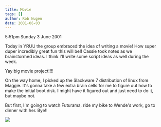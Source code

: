 ```yaml
---
title: Movie
tags: []
author: Rob Nugen
date: 2001-06-03
---
```


<p class=date>5:51pm Sunday 3 June 2001</p>

<p>Today in YRUU the group embraced the idea of
writing a movie!  How super duper incredibly great fun
this will be!!  Cassie took notes as we brainstormed
ideas.  I think I'll write some script ideas as well
during the week.</p>

<p>Yay big movie project!!!!</p>

<p>On the way home, I picked up the Slackware 7
distribution of linux from Maggie.  It's gonna take a
few extra brain cells for me to figure out how to make
the initial boot disk.  I might have it figured out
and just need to do it, but maybe not.</p>

<p>But first, I'm going to watch Futurama, ride my
bike to Wende's work, go to dinner with her. 
Bye!!</p>

<p><img src="/images/rob/wL-ROB.gif"/></p>
